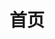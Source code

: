 ---
home: true
layout: BlogHome
icon: home
title: 首页
heroImage: /logo.svg # 首页logo
bgImage: home.png
heroText: 知识库
heroFullScreen: true
tagline: 人总是在正确的事情和容易做的事情之间做选择

# 设置需要显示在首页的文章
# projects:
#   - icon: project
#     name: 项目名称
#     desc: 项目详细描述
#     link: https://你的项目链接

#   - icon: /logo.svg
#     name: 自定义项目
#     desc: 自定义详细介绍
#     link: https://你的自定义链接

# footer: 底部标识
---